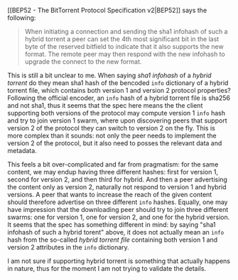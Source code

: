 [[BEP52 - The BitTorrent Protocol Specification v2|BEP52]] says the following:

> When initiating a connection and sending the sha1 infohash of such a hybrid torrent a peer can set the 4th most significant bit in the last byte of the reserved bitfield to indicate that it also supports the new format. The remote peer may then respond with the new infohash to upgrade the connect to the new format.

This is still a bit unclear to me. When saying _sha1 infohash_ of a _hybrid torrent_ do they mean sha1 hash of the bencoded `info` dictionary of a hybrid torrent file, which contains both version 1 and version 2 protocol properties? Following the official encoder, an `info` hash of a hybrid torrent file is sha256 and not sha1, thus it seems that the spec here means the the client supporting both versions of the protocol may compute version 1 `info` hash and try to join version 1 swarm, where upon discovering peers that support version 2 of the protocol they can switch to version 2 on the fly. This is more complex than it sounds: not only the peer needs to implement the version 2 of the protocol, but it also need to posses the relevant data and metadata.

This feels a bit over-complicated and far from pragmatism: for the same content, we may endup having three different hashes: first for version 1, second for version 2, and then third for hybrid. And then a peer advertising the content only as version 2, naturally not respond to version 1 and hybrid versions. A peer that wants to increase the reach of the given content should therefore advertise on three different `info` hashes. Equally, one may have impression that the downloading peer should try to join three different swarms: one for version 1, one for version 2, and one for the hybrid version. It seems that the spec has something different in mind: by saying "sha1 infohash of such a hybrid torent" above, it does not actually mean an `info` hash from the so-called *hybrid torrent file* containing both version 1 and version 2 attributes in the `info` dictionary.

I am not sure if supporting hybrid torrent is something that actually happens in nature, thus for the moment I am not trying to validate the details.